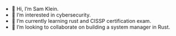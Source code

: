- 👋 Hi, I’m Sam Klein.
- 👀 I’m interested in cybersecurity.
- 🌱 I’m currently learning rust and CISSP certification exam.
- 💞️ I’m looking to collaborate on building a system manager in Rust.

<!---
s-klein/s-klein is a ✨ special ✨ repository because its `README.md` (this file) appears on your GitHub profile.
You can click the Preview link to take a look at your changes.
--->
